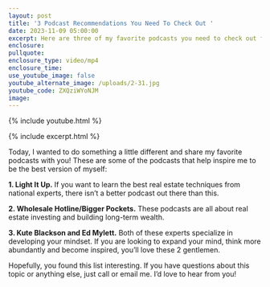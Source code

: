 ```yaml
---
layout: post
title: '3 Podcast Recommendations You Need To Check Out '
date: 2023-11-09 05:00:00
excerpt: Here are three of my favorite podcasts you need to check out for yourself.
enclosure:
pullquote:
enclosure_type: video/mp4
enclosure_time:
use_youtube_image: false
youtube_alternate_image: /uploads/2-31.jpg
youtube_code: ZXQziWYoNJM
image:
---
```

{% include youtube.html %}

{% include excerpt.html %}

Today, I wanted to do something a little different and share my favorite podcasts with you! These are some of the podcasts that help inspire me to be the best version of myself:&nbsp;

**1\. Light It Up.** If you want to learn the best real estate techniques from national experts, there isn’t a better podcast out there than this.&nbsp;

**2\. Wholesale Hotline/Bigger Pockets.** These podcasts are all about real estate investing and building long-term wealth.&nbsp;

**3\. Kute Blackson and Ed Mylett.** Both of these experts specialize in developing your mindset. If you are looking to expand your mind, think more abundantly and become inspired, you’ll love these 2 gentlemen.

Hopefully, you found this list interesting. If you have questions about this topic or anything else, just call or email me. I’d love to hear from you!